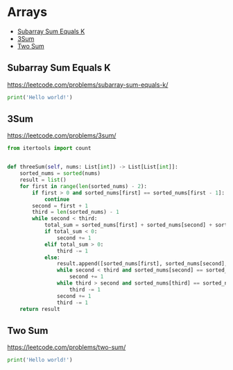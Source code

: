 # Arrays

+ [Subarray Sum Equals K](#subarray-sum-equals-k)
+ [3Sum](#3sum)
+ [Two Sum](#two-sum)

## Subarray Sum Equals K

https://leetcode.com/problems/subarray-sum-equals-k/

```python
print('Hello world!')
```

## 3Sum

https://leetcode.com/problems/3sum/

```python
from itertools import count


def threeSum(self, nums: List[int]) -> List[List[int]]:
    sorted_nums = sorted(nums)
    result = list()
    for first in range(len(sorted_nums) - 2):
        if first > 0 and sorted_nums[first] == sorted_nums[first - 1]:
            continue
        second = first + 1
        third = len(sorted_nums) - 1
        while second < third:
            total_sum = sorted_nums[first] + sorted_nums[second] + sorted_nums[third]
            if total_sum < 0:
                second += 1
            elif total_sum > 0:
                third -= 1
            else:
                result.append([sorted_nums[first], sorted_nums[second], sorted_nums[third]])
                while second < third and sorted_nums[second] == sorted_nums[second + 1]:
                    second += 1
                while third > second and sorted_nums[third] == sorted_nums[third - 1]:
                    third -= 1
                second += 1
                third -= 1
    return result
```

## Two Sum

https://leetcode.com/problems/two-sum/

```python
print('Hello world!')
```
